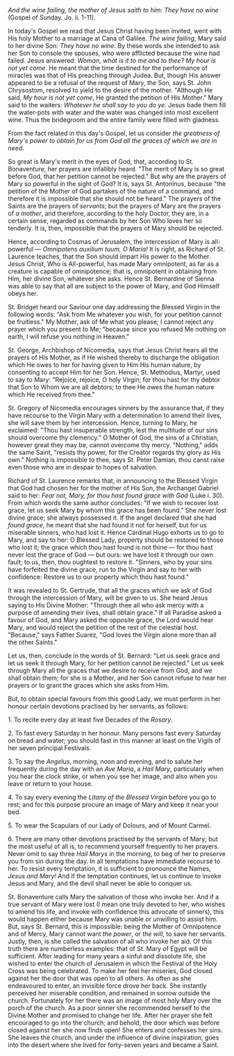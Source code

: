 
*And the wine failing, the mother of Jesus saith to him: They have no wine* (Gospel of Sunday. Jo. ii. 1-11).

In today\'s Gospel we read that Jesus Christ having been invited, went with His holy Mother to a marriage at Cana of Galilee. *The wine failing*, Mary said to her divine Son: *They have no wine*. By these words she intended to ask her Son to console the spouses, who were afflicted because the wine had failed. Jesus answered: *Woman, what is it to me and to thee? My hour is not yet come*. He meant that the time destined for the performance of miracles was that of His preaching through Judea. But, though His answer appeared to be a refusal of the request of Mary, the Son, says St. John Chrysostom, resolved to yield to the desire of the mother. \"Although He said, *My hour is not yet come*, He granted the petition of His Mother.\" Mary said to the waiters: *Whatever he shall say to you do ye*. Jesus bade them fill the water-pots with water and the water was changed into most excellent wine. Thus the bridegroom and the entire family were filled with gladness.

From the fact related in this day\'s Gospel, let us consider *the greatness of Mary\'s power to obtain for us from God all the graces of which we are in need*.

So great is Mary\'s merit in the eyes of God, that, according to St. Bonaventure, her prayers are infallibly heard. \"The merit of Mary is so great before God, that her petition cannot be rejected.\" But why are the prayers of Mary so powerful in the sight of God? It is, says St. Antoninus, because \"the petition of the Mother of God partakes of the nature of a command, and therefore it is impossible that she should not be heard.\" The prayers of the Saints are the prayers of *servants*; but the prayers of Mary are the prayers of *a mother*, and therefore, according to the holy Doctor, they are, in a certain sense, regarded as commands by her Son Who loves her so tenderly. It is, then, impossible that the prayers of Mary should be rejected.

Hence, according to Cosmas of Jerusalem, the intercession of Mary is all-powerful — *Omnipotens auxilium tuum, O Maria!* It is right, as Richard of St. Laurence teaches, that the Son should impart His power to the Mother. Jesus Christ, Who is All-powerful, has made Mary omnipotent, as far as a creature is capable of omnipotence; that is, omnipotent in obtaining from Him, her divine Son, whatever she asks. Hence St. Bernardine of Sienna was able to say that all are subject to the power of Mary, and God Himself obeys her.

St. Bridget heard our Saviour one day addressing the Blessed Virgin in the following words: \"Ask from Me whatever you wish, for your petition cannot be fruitless.\" My Mother, ask of Me what you please; I cannot reject any prayer which you present to Me; \"because since you refused Me nothing on earth, I will refuse you nothing in Heaven.\"

St. George, Archbishop of Nicomedia, says that Jesus Christ hears all the prayers of His Mother, as if He wished thereby to discharge the obligation which He owes to her for having given to Him His human nature, by consenting to accept Him for her Son. Hence, St. Methodius, Martyr, used to say to Mary: \"Rejoice, rejoice, O holy Virgin; for thou hast for thy debtor that Son to Whom we are all debtors; to thee He owes the human nature which He received from thee.\"

St. Gregory of Nicomedia encourages sinners by the assurance that, if they have recourse to the Virgin Mary with a determination to amend their lives, she will save them by her intercession. Hence, turning to Mary, he exclaimed: \"Thou hast insuperable strength, lest the multitude of our sins should overcome thy clemency.\" O Mother of God, the sins of a Christian, however great they may be, cannot overcome thy mercy. \"Nothing,\" adds the same Saint, \"resists thy power, for the Creator regards thy glory as His own.\" Nothing is impossible to thee, says St. Peter Damian, thou canst raise even those who are in despair to hopes of salvation.

Richard of St. Laurence remarks that, in announcing to the Blessed Virgin that God had chosen her for the mother of His Son, the Archangel Gabriel said to her: *Fear not, Mary, for thou hast found grace with God* (Luke i. 30). From which words the same author concludes: \"If we wish to recover lost grace, let us seek Mary by whom this grace has been found.\" She never lost divine grace; she always possessed it. If the angel declared that she had *found grace*, he meant that she had found it not for herself, but for us miserable sinners, who had lost it. Hence Cardinal Hugo exhorts us to go to Mary, and say to her: O Blessed Lady, property should be restored to those who lost it; the grace which thou hast found is not thine — for thou hast never lost the grace of God — but ours: we have lost it through our own fault; to us, then, thou oughtest to restore it. \"Sinners, who by your sins have forfeited the divine grace, run to the Virgin and say to her with confidence: Restore us to our property which thou hast found.\"

It was revealed to St. Gertrude, that all the graces which we ask of God through the intercession of Mary, will be given to us. She heard Jesus saying to His Divine Mother: \"Through thee all who ask mercy with a purpose of amending their lives, shall obtain grace.\" If all Paradise asked a favour of God, and Mary asked the opposite grace, the Lord would hear Mary, and would reject the petition of the rest of the celestial host. \"Because,\" says Father Suarez, \"God loves the Virgin alone more than all the other Saints.\"

Let us, then, conclude in the words of St. Bernard: \"Let us seek grace and let us seek it through Mary, for her petition cannot be rejected.\" Let us seek through Mary all the graces that we desire to receive from God, and we shall obtain them; for she is a Mother, and her Son cannot refuse to hear her prayers or to grant the graces which she asks from Him.

But, to obtain special favours from this good Lady, we must perform in her honour certain devotions practised by her servants, as follows:

1\. To recite every day at least five Decades of the *Rosary*.

2\. To fast every Saturday in her honour. Many persons fast every Saturday on bread and water; you should fast in this manner at least on the Vigils of her seven principal Festivals.

3\. To say the *Angelus*, morning, noon and evening, and to salute her frequently during the day with an *Ave Maria*, a *Hail Mary*, particularly when you hear the clock strike, or when you see her image, and also when you leave or return to your house.

4\. To say every evening the *Litany of the Blessed Virgin* before you go to rest; and for this purpose procure an image of Mary and keep it near your bed.

5\. To wear the Scapulars of our Lady of Dolours, and of Mount Carmel.

6\. There are many other devotions practised by the servants of Mary; but the most useful of all is, to recommend yourself frequently to her prayers. Never omit to say three *Hail Marys* in the morning, to beg of her to preserve you from sin during the day. In all temptations have immediate recourse to her. To resist every temptation, it is sufficient to pronounce the Names, *Jesus and Mary!* And if the temptation continues, let us continue to invoke Jesus and Mary, and the devil shall never be able to conquer us.

St. Bonaventure calls Mary the salvation of those who invoke her. And if a true servant of Mary were lost (I mean one truly devoted to her, who wishes to amend his life, and invoke with confidence this advocate of sinners), this would happen either because Mary was unable or unwilling to assist him. But, says St. Bernard, this is impossible: being the Mother of Omnipotence and of Mercy, Mary cannot want *the power*, or *the will*, to save her servants. Justly, then, is she called the salvation of all who invoke her aid. Of this truth there are numberless examples: that of St. Mary of Egypt will be sufficient. After leading for many years a sinful and dissolute life, she wished to enter the church of Jerusalem in which the Festival of the Holy Cross was being celebrated. To make her feel her miseries, God closed against her the door that was open to all others. As often as she endeavoured to enter, an invisible force drove her back. She instantly perceived her miserable condition, and remained in sorrow outside the church. Fortunately for her there was an image of most holy Mary over the porch of the church. As a poor sinner she recommended herself to the Divine Mother and promised to change her life. After her prayer she felt encouraged to go into the church; and behold, the door which was before closed against her she now finds open! She enters and confesses her sins. She leaves the church, and under the influence of divine inspiration, goes into the desert where she lived for forty-seven years and became a Saint.

